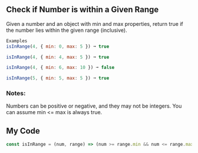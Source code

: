 ## Check if Number is within a Given Range

Given a number and an object with min and max properties, return true if the number lies within the given range (inclusive).
```js
Examples
isInRange(4, { min: 0, max: 5 }) ➞ true

isInRange(4, { min: 4, max: 5 }) ➞ true

isInRange(4, { min: 6, max: 10 }) ➞ false

isInRange(5, { min: 5, max: 5 }) ➞ true
```
### Notes:

Numbers can be positive or negative, and they may not be integers.
You can assume min <= max is always true.

## My Code
```js
const isInRange = (num, range) => (num >= range.min && num <= range.max) ? true : false


```
